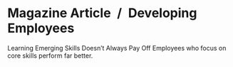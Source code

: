 # Magazine Article / Developing Employees

Learning Emerging Skills Doesn’t Always Pay Off Employees who focus on core skills perform far better.